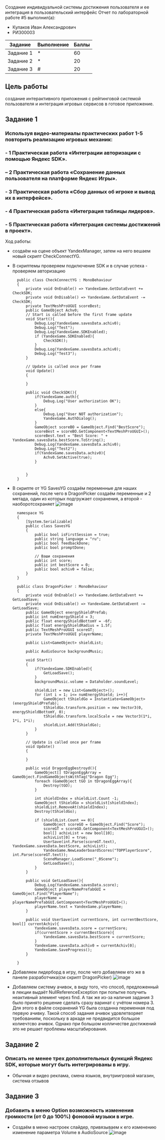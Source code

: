Создание индивидуальной системы достижения пользователя и ее интеграция в пользовательский интерфейс
Отчет по лабораторной работе #5 выполнил(а):
- Кулаков Иван Александрович
- РИ300003

| Задание | Выполнение | Баллы |
| ------ | ------ | ------ |
| Задание 1 | * |   60 |
| Задание 2 | * |   20 |
| Задание 3 | # |   20 |

## Цель работы
создание интерактивного приложения с рейтинговой системой пользователя и интеграция игровых сервисов в готовое приложение.
## Задание 1
### Используя видео-материалы практических работ 1-5 повторить реализацию игровых механик:
### - 1 Практическая работа «Интеграции авторизации с помощью Яндекс SDK».
### – 2 Практическая работа «Сохранение данных пользователя на платформе Яндекс Игры».
### - 3 Практическая работа «Сбор данных об игроке и вывод их в интерфейсе».
### - 4 Практическая работа «Интеграция таблицы лидеров».
### - 5 Практическая работа «Интеграция системы достижений в проект».
Ход работы:
- создаём на сцене объект YandexManager, затем на него вешаем новый скрипт CheckConnectYG.
- В скриптемы проверяем подключение SDK и в случае успеха - проверяем авторизацию



        public class CheckConnectYG : MonoBehaviour
        {
            private void OnEnable() => YandexGame.GetDataEvent += CheckSDK;
            private void OnDisable() => YandexGame.GetDataEvent -= CheckSDK;
            private TextMeshProUGUI scoreBest;
            public GameObject Achv0;
            // Start is called before the first frame update
            void Start(){   
                Debug.Log(YandexGame.savesData.achiv0);
                Debug.Log("Test");
                Debug.Log(YandexGame.SDKEnabled);
                if (YandexGame.SDKEnabled){
                    CheckSDK();
                }
                Debug.Log(YandexGame.savesData.achiv0);
                Debug.Log("Test3");
            }

            // Update is called once per frame
            void Update()
            {

            }

            public void CheckSDK(){
                if(YandexGame.auth){
                    Debug.Log("User authorization OK");
                }
                else{
                    Debug.Log("User NOT authorization");
                    YandexGame.AuthDialog();
                }
                GameObject scoreBO = GameObject.Find("BestScore");
                scoreBest = scoreBO.GetComponent<TextMeshProUGUI>();
                scoreBest.text = "Best Score: " + YandexGame.savesData.bestScore.ToString();
                Debug.Log(YandexGame.savesData.achiv0);
                Debug.Log("Test2");
                if(YandexGame.savesData.achiv0){
                    Achv0.SetActive(true);
                }


            }
        }




- В скрипте от YG SavesYG создаём переменные для наших сохранений, после чего в DragonPicker создаём переменные и 2 метада, один из которых подгружает сохранения, а второй - наоборотсохраняет
![image](https://github.com/Snoubort/Game-services-lab4/blob/main/MatForReadMe/PauseScene.PNG)



        namespace YG
        {
            [System.Serializable]
            public class SavesYG
            {
                public bool isFirstSession = true;
                public string language = "ru";
                public bool feedbackDone;
                public bool promptDone;

                // Ваши сохранения
                public int score;
                public int bestScore = 0;
                public bool achiv0 = false;
            }
        }

        public class DragonPicker : MonoBehaviour
        {
            private void OnEnable() => YandexGame.GetDataEvent += GetLoadSave;
            private void OnDisable() => YandexGame.GetDataEvent -= GetLoadSave;
            public GameObject energyShieldPrefab;
            public int numEnergyShield = 3;
            public float energyShieldBottomY = -6f;
            public float energyShieldRadius = 1.5f;
            public TextMeshProUGUI scoreGT;
            private TextMeshProUGUI playerName;

            public List<GameObject> shieldList;

            public AudioSource backgroundMusic;

            void Start()
            {
                if(YandexGame.SDKEnabled){
                    GetLoadSave();
                }
                backgroundMusic.volume = Dataholder.soundLevel;

                shieldList = new List<GameObject>();
                for (int i = 1; i<= numEnergyShield; i++){
                    GameObject tShieldGo = Instantiate<GameObject>(energyShieldPrefab);
                    tShieldGo.transform.position = new Vector3(0, energyShieldBottomY, 0);
                    tShieldGo.transform.localScale = new Vector3(1*i, 1*i, 1*i);
                    shieldList.Add(tShieldGo);
                }
            }

            // Update is called once per frame
            void Update()
            {

            }

            public void DragonEggDestroyd(){
                GameObject[] tDragonEggArray = GameObject.FindGameObjectsWithTag("Dragon Egg");
                foreach (GameObject tGO in tDragonEggArray){
                    Destroy(tGO);
                }

                int shieldIndex = shieldList.Count -1;
                GameObject tShieldGo = shieldList[shieldIndex];
                shieldList.RemoveAt(shieldIndex);
                Destroy(tShieldGo);

                if (shieldList.Count == 0){
                    GameObject scoreGO = GameObject.Find("Score");
                    scoreGT = scoreGO.GetComponent<TextMeshProUGUI>();
                    bool[] achivList = new bool[10];
                    achivList[0] = true;
                    UserSave(int.Parse(scoreGT.text), YandexGame.savesData.bestScore, achivList);
                    YandexGame.NewLeaderboardScores("TOPPlayerScore", int.Parse(scoreGT.text));
                    SceneManager.LoadScene("_0Scene");
                    GetLoadSave();
                }
            }

            public void GetLoadSave(){
                Debug.Log(YandexGame.savesData.score);
                GameObject playerNamePrefabGUI = GameObject.Find("PlayerName");
                playerName = playerNamePrefabGUI.GetComponent<TextMeshProUGUI>();
                playerName.text = YandexGame.playerName;
            }

            public void UserSave(int currentScore, int currentBestScore, bool[] currentAchiv){
                YandexGame.savesData.score = currentScore;
                if(currentScore > currentBestScore){
                    YandexGame.savesData.bestScore = currentScore;
                }
                YandexGame.savesData.achiv0 = currentAchiv[0];
                YandexGame.SaveProgress();
            }

        }

        
        
- Добавляем лидерборд в игру, после чего добавляем его же в панеле разработчика(см скрипт DragonPicker)
![image](https://github.com/Snoubort/Game-services-lab4/blob/main/MatForReadMe/Music.PNG)
- Добавляем систему ачивок, в виду того, что способ, предложенный в лекции выдаёт NullReferenceException при попытке получить неактивный элемент через find. А так же из-за наличия задания 3 было принято решение сделать сразу варинат с учётом номера 3. Для этого в файле сохранений YG была созданна переменная под первую ачивку. Такой способ задания ачивок удовлетворяет требованиям, поскольку в аркаде не предвидится большое колиечтсво ачивок. Однако при большом колличестве достижений это не решает проблемы масштабирования.   

## Задание 2
### Описать не менее трех дополнительных функций Яндекс SDK, которые могут быть интегрированы в игру.
- Обычная и видео реклама, смена языков, внутриигровой магазин, система отзывов
## Задание 3
### Добавить в меню Option возможность изменения громкости (от 0 до 100%) фоновой музыки в игре.
- Создаём в меню настроек слайдер, привязываем к его изменению изменение параметра Volume в AudioSource
![image](https://github.com/Snoubort/Game-services-lab4/blob/main/MatForReadMe/Music.PNG)
